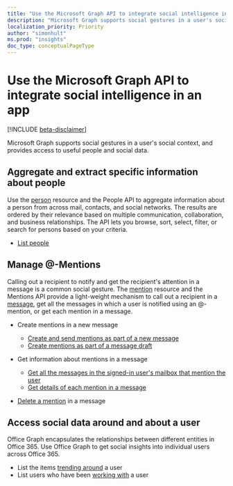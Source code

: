 ```yaml
---
title: "Use the Microsoft Graph API to integrate social intelligence in an app"
description: "Microsoft Graph supports social gestures in a user's social context, and provides access to useful people and social data."
localization_priority: Priority
author: "simonhult"
ms.prod: "insights"
doc_type: conceptualPageType
---
```


# Use the Microsoft Graph API to integrate social intelligence in an app

[!INCLUDE [beta-disclaimer](../../includes/beta-disclaimer.md)]

Microsoft Graph supports social gestures in a user's social context, and provides access to useful people and social data.

## Aggregate and extract specific information about people

Use the [person](../resources/person.md) resource and the People API to aggregate information
about a person from across mail, contacts, and social networks. The results are ordered by their
relevance based on multiple communication, collaboration, and business relationships. The API
lets you browse, sort, select, filter, or search for persons based on your criteria.

- [List people](../api/user-list-people.md)

## Manage @-Mentions

Calling out a recipient to notify and get the recipient's attention in a message is a common social gesture.
The [mention](../resources/mention.md) resource and the Mentions API provide a light-weight mechanism to call out
a recipient in a [message](../resources/message.md), get all the messages in which a user is notified using an @-mention,
or get each mention in a message.

<!--
Include the next sentence when supporting events.

**Mention** is also supported by [Event](../resources/event.md).

-->

- Create mentions in a new message

  - [Create and send mentions as part of a new message](../api/user-sendmail.md#request-2)
  - [Create mentions as part of a message draft](../api/user-post-messages.md#request-2)

- Get information about mentions in a message

  - [Get all the messages in the signed-in user's mailbox that mention the user](../api/user-list-messages.md#request-2)
  - [Get details of each mention in a message](../api/message-get.md#request-2)

- [Delete a mention](../api/message-delete.md#request-2) in a message

## Access social data around and about a user

Office Graph encapsulates the relationships between different entities in Office 365. Use Office Graph to get social insights
into individual users across Office 365.

- List the items [trending around](../api/insights-list-trending.md) a user
- List users who have been [working with](../api/user-list-people.md) a user
<!--
{
  "type": "#page.annotation",
  "suppressions": [
    "Error: /api-reference/beta/resources/social-overview.md:\r\n      Exception processing links.\r\n    System.ArgumentException: Link Definition was null. Link text: !INCLUDE [beta-disclaimer](../../includes/beta-disclaimer.md)\r\n      at ApiDoctor.Validation.DocFile.get_LinkDestinations()\r\n      at ApiDoctor.Validation.DocSet.ValidateLinks(Boolean includeWarnings, String[] relativePathForFiles, IssueLogger issues, Boolean requireFilenameCaseMatch, Boolean printOrphanedFiles)"
  ]
}
-->
